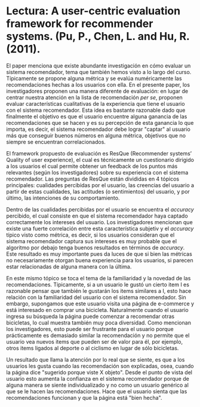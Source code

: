 # Lectura: A user-centric evaluation framework for recommender systems. (Pu, P., Chen, L. and Hu, R. (2011).

El paper menciona que existe abundante investigación en cómo evaluar un sistema recomendador, tema que también hemos visto a lo largo del curso. Típicamente se propone alguna métrica y se evalúa numéricamente las recomendaciones hechas a los usuarios con ella. En el presente paper, los investigadores proponen una manera diferente de evaluación: en lugar de centrar nuestra atención en la lista de recomendación *per se*, proponen evaluar características cualitativas de la experiencia que tiene el usuario con el sistema recomendador. Esta idea es bastante razonable dado que finalmente el objetivo es que el usuario encuentre alguna ganancia de las recomendaciones que se hacen y es su percepción de esta ganancia lo que importa, es decir, el sistema recomendador debe lograr "captar" al usuario más que conseguir buenos números en alguna métrica, objetivos que no siempre se encuentran correlacionados.

El framework propuesto de evaluación es ResQue (Recommender systems’ Quality of user experience), el cual es técnicamente un cuestionario dirigido a los usuarios el cual permite obtener un feedback de los puntos más relevantes (según los investigadores) sobre su experiencia con el sistema recomendador. Las preguntas de ResQue están divididas en 4 tópicos principales: cualidades percibidas por el usuario, las creencias del usuario a partir de estas cualidades, las actitudes (o sentimientos) del usuario, y por último, las intenciones de su comportamiento. 

Dentro de las cualidades percibidas por el usuario se encuentra el *accuracy* percibido, el cual consiste en que el sistema recomendador haya captado correctamente los intereses del usuario. Los investigadores mencionan que existe una fuerte correlación entre esta característica subjetiv y el *accuracy* típico visto como métrica, es decir, si los usuarios consideran que el sistema recomendador captura sus intereses es muy probable que el algoritmo por debajo tenga buenos resultados en términos de *accuracy*. Este resultado es muy importante pues da luces de que si bien las métricas no necesariamente otorgan buena experiencia para los usuarios, si parecen estar relacionadas de alguna manera con la última.

En este mismo tópico se toca el tema de la familiaridad y la novedad de las recomendaciones. Típicamente, si a un usuario le gustó un cierto item I es razonable pensar que también le gustarán los items similares a I, esto hace relación con la familiaridad del usuario con el sistema recomendador. Sin embargo, supongamos que este usuario visita una página de e-commerce y está interesado en comprar una bicicleta. Naturalmente cuando el usuario ingresa su búsqueda la página puede comenzar a recomendar otras bicicletas, lo cual muestra también muy poca diversidad. Como mencionan los investigadores, esto puede ser frustrante para el usuario porque prácticamente es demasiado similar la recomendación y no permite que el usuario vea nuevos items que pueden ser de valor para él, por ejemplo, otros items ligados al deporte o al ciclismo en lugar de sólo bicicletas.

Un resultado que llama la atención por lo real que se siente, es que a los usuarios les gusta cuando las recomendación son explicadas, osea, cuando la página dice "sugerido porque viste X objeto". Desde el punto de vista del usuario esto aumenta la confianza en el sistema recomendador porque de alguna manera se siente individualizado y no como un usuario genérico al que se le hacen las recomendaciones. Hace que el usuario sienta que las recomendaciones funcionan y que la página está "bien hecha".     
